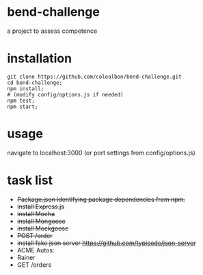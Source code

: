 # bend-challenge
a project to assess competence

# installation
```
git clone https://github.com/colealbon/bend-challenge.git
cd bend-challenge;
npm install;
# (modify config/options.js if needed)
npm test;
npm start;
```

# usage   
navigate to localhost:3000 (or port settings from config/options.js)

# task list   
* <s>Package.json identifying package dependencies from npm.</s>
* <s>install Express.js</s>
* <s>install Mocha</s>* <s>install Mongoose</s>* <s>install Mockgoose</s>
* <s>POST /order</s>
* <s>install fake json server https://github.com/typicode/json-server</s>
* ACME Autos:
* Rainer
* GET /orders
